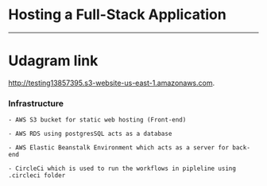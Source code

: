 # Hosting a Full-Stack Application

---

# Udagram link

http://testing13857395.s3-website-us-east-1.amazonaws.com.

### Infrastructure

```
- AWS S3 bucket for static web hosting (Front-end)

- AWS RDS using postgresSQL acts as a database

- AWS Elastic Beanstalk Environment which acts as a server for back-end

- CircleCi which is used to run the workflows in pipleline using .circleci folder

```
